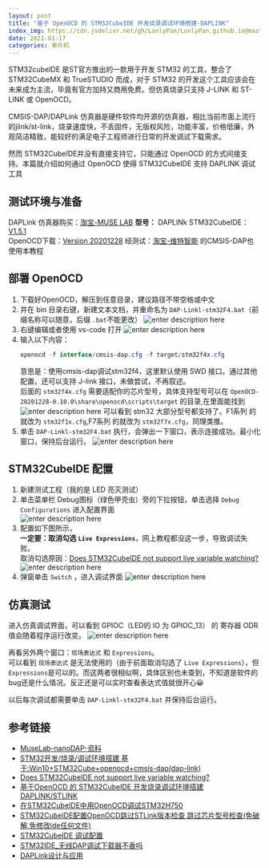```yaml
---
layout: post
title: "基于 OpenOCD 的 STM32CubeIDE 开发烧录调试环境搭建-DAPLINK"
index_img: https://cdn.jsdelivr.net/gh/LonlyPan/LonlyPan.github.io@master/hexo_images/基于_OpenOCD_的_STM32CubeIDE_开发烧录调试环境搭建-DAPLINK/daplink.png
date: 2021-01-17
categories: 单片机
---
```


STM32cubeIDE 是ST官方推出的一款用于开发 STM32 的工具，整合了 STM32CubeMX 和 TrueSTUDIO 而成，对于 STM32 的开发这个工具应该会在未来成为主流，毕竟有官方加持又商用免费。但仿真烧录只支持 J-LINK 和 ST-LINK 或 OpenOCD。

CMSIS-DAP/DAPLink 仿真器是硬件软件均开源的仿真器，相比当前市面上流行的jlink/st-link，烧录速度快，不丢固件，无版权风险，功能丰富，价格低廉，外观简洁精致，能较好的满足电子工程师进行日常的开发调试下载需求。

然而 STM32CubeIDE并没有直接支持它，只能通过 OpenOCD 的方式间接支持。本篇就介绍如何通过 OpenOCD 使得 STM32CubeIDE 支持 DAPLINK 调试工具

<!--more-->

## 测试环境与准备

DAPLink 仿真器购买：[淘宝-MUSE LAB](https://item.taobao.com/item.htm?spm=a1z09.2.0.0.264d2e8dPe5l03&id=586425846353&_u=hpkffgddf47)     **型号：** DAPLINk
STM32CubeIDE：[V1.5.1](https://www.st.com/zh/development-tools/stm32cubeide.html#get-software)  
OpenOCD下载：[Version 20201228](https://gnutoolchains.com/arm-eabi/openocd/)
经测试：[淘宝-维特智能](https://detail.tmall.com/item.htm?spm=a1z09.8149145.0.0.331b3f00jkkKmS&id=630953476460) 的CMSIS-DAP也使用本教程

## 部署 OpenOCD

1. 下载好OpenOCD，解压到任意目录，建议路径不带空格或中文  
2. 并在 bin 目录右键，新建文本文档，并重命名为 `DAP-Linkl-stm32F4.bat`（前缀名称可以随意，后缀 `.bat`不能更改）
![enter description here](https://cdn.jsdelivr.net/gh/LonlyPan/LonlyPan.github.io@master/hexo_images/基于_OpenOCD_的_STM32CubeIDE_开发烧录调试环境搭建-DAPLINK/创建bat.png)
3. 右键编辑或者使用 vs-code 打开
![enter description here](https://cdn.jsdelivr.net/gh/LonlyPan/LonlyPan.github.io@master/hexo_images/基于_OpenOCD_的_STM32CubeIDE_开发烧录调试环境搭建-DAPLINK/编辑bat.png)
4. 输入以下内容：
   ```java
   openocd -f interface/cmsis-dap.cfg -f target/stm32f4x.cfg
   ```
   意思是：使用cmsis-dap调试stm32f4，这里默认使用 SWD 接口。通过其他配置，还可以支持 J-link 接口，未做尝试，不再叙述。  
   后面的 `stm32f4x.cfg` 需要适配你的芯片型号，具体支持型号可以在 `OpenOCD-20201228-0.10.0\share\openocd\scripts\target` 的目录,在里面能找到
![enter description here](https://cdn.jsdelivr.net/gh/LonlyPan/LonlyPan.github.io@master/hexo_images/基于_OpenOCD_的_STM32CubeIDE_开发烧录调试环境搭建-DAPLINK/target.png)
可以看到 stm32 大部分型号都支持了。F1系列 的就改为 `stm32f1x.cfg`,F7系列 的就改为 `stm32f7x.cfg`，同理类推。
5. 单击  `DAP-Linkl-stm32F4.bat` 执行，会弹出一下窗口，表示连接成功。最小化窗口，保持后台运行。
![enter description here](https://cdn.jsdelivr.net/gh/LonlyPan/LonlyPan.github.io@master/hexo_images/基于_OpenOCD_的_STM32CubeIDE_开发烧录调试环境搭建-DAPLINK/打开bat.png)

## STM32CubeIDE 配置

1. 新建测试工程（我的是 LED 亮灭测试）
2. 单击菜单栏 Debug图标（绿色甲壳虫）旁的下拉按钮，单击选择 `Debug Configurations`  进入配置界面  
![enter description here](https://cdn.jsdelivr.net/gh/LonlyPan/LonlyPan.github.io@master/hexo_images/基于_OpenOCD_的_STM32CubeIDE_开发烧录调试环境搭建-DAPLINK/debug打开.png)
3. 配置如下图所示，  
 **一定要：取消勾选 `Live Expressions`**，网上教程都没这一步，导致调试失败。  
 取消勾选原因：[Does STM32CubeIDE not support live variable watching?](https://community.st.com/s/question/0D53W000003NWoy/does-stm32cubeide-not-support-live-variable-watching)
 ![enter description here](https://cdn.jsdelivr.net/gh/LonlyPan/LonlyPan.github.io@master/hexo_images/基于_OpenOCD_的_STM32CubeIDE_开发烧录调试环境搭建-DAPLINK/debug配置.png)
 4. 弹窗单击 `Switch` ，进入调试界面
 ![enter description here](https://cdn.jsdelivr.net/gh/LonlyPan/LonlyPan.github.io@master/hexo_images/基于_OpenOCD_的_STM32CubeIDE_开发烧录调试环境搭建-DAPLINK/switch.png)
 
## 仿真测试
进入仿真调试界面，可以看到 GPIOC（LED的 IO 为 GPIOC_13） 的 寄存器 ODR 值会随着程序运行改变。
![enter description here](https://cdn.jsdelivr.net/gh/LonlyPan/LonlyPan.github.io@master/hexo_images/基于_OpenOCD_的_STM32CubeIDE_开发烧录调试环境搭建-DAPLINK/调式.gif)

再看另外两个窗口：`现场表达式` 和 `Expressions`。    
可以看到 `现场表达式` 是无法使用的（由于前面取消勾选了 `Live Expressions`），但`Expressions`是可以的。而这两者很相似啊，具体区别也未查到，不知道是软件的bug还是什么情况。反正还是可以实时查看表达式值就很开心😀  

以后每次调试都需要单击 `DAP-Linkl-stm32F4.bat` 并保持后台运行。

## 参考链接

 - [MuseLab-nanoDAP-资料](https://github.com/wuxx/nanoDAP/blob/master/doc/README.md)
 - [STM32开发/烧录/调试环境搭建 基于:Win10+STM32Cube+openocd+cmsis-dap(dap-link)](https://www.cnblogs.com/DragonStart/p/12004523.html)
 - [Does STM32CubeIDE not support live variable watching?](https://community.st.com/s/question/0D53W000003NWoy/does-stm32cubeide-not-support-live-variable-watching)
 - [基于OpenOCD 的 STM32CubeIDE 开发烧录调试环境搭建 DAPLINK/STLINK](http://www.elelab.net/stm32cubeide-flash-openocd-daplink-stlink.html)
 - [在STM32CubeIDE中用OpenOCD调试STM32H750](http://www.wujique.com/2020/03/22/%E5%9C%A8stm32cubeide%E4%B8%AD%E7%94%A8openocd%E8%B0%83%E8%AF%95stm32h750/)
 - [STM32CubeIDE配置OpenOCD跳过STLink版本检查 跳过芯片型号检查(免破解,免修改ide任何文件)](https://www.cnblogs.com/DragonStart/p/12199455.html)
 - [STM32CubeIDE 调试配置](https://github.com/wuxx/nanoDAP/issues/5)
 - [STM32IDE_无线DAP调试下载器不香吗](https://www.bilibili.com/video/av968640373/)
 - [DAPLink设计与应用](https://lgg001.github.io/2018/08/12/DAPLink%E8%AE%BE%E8%AE%A1%E4%B8%8E%E5%BA%94%E7%94%A8/)